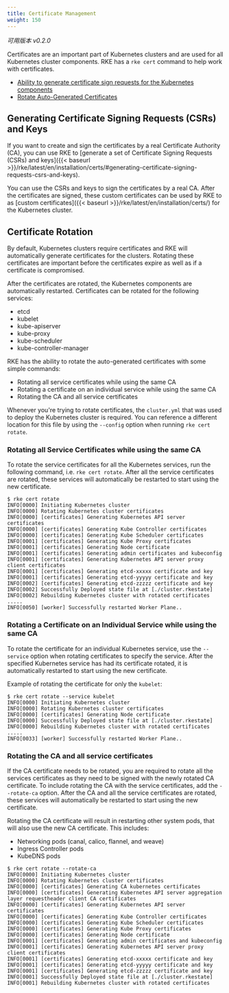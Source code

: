 ```yaml
---
title: Certificate Management
weight: 150
---
```


_可用版本 v0.2.0_

Certificates are an important part of Kubernetes clusters and are used for all Kubernetes cluster components. RKE has a `rke cert` command to help work with certificates.

* [Ability to generate certificate sign requests for the Kubernetes components](#generating-certificate-signing-requests-csrs-and-keys)
* [Rotate Auto-Generated Certificates](#certificate-rotation)

## Generating Certificate Signing Requests (CSRs) and Keys

If you want to create and sign the certificates by a real Certificate Authority (CA), you can use RKE to [generate a set of Certificate Signing Requests (CSRs) and keys]({{< baseurl >}}/rke/latest/en/installation/certs/#generating-certificate-signing-requests-csrs-and-keys).

You can use the CSRs and keys to sign the certificates by a real CA. After the certificates are signed, these custom certificates can be used by RKE to as [custom certificates]({{< baseurl >}}/rke/latest/en/installation/certs/) for the Kubernetes cluster.

## Certificate Rotation

By default, Kubernetes clusters require certificates and RKE will automatically generate certificates for the clusters. Rotating these certificates are important before the certificates expire as well as if a certificate is compromised.

After the certificates are rotated, the Kubernetes components are automatically restarted. Certificates can be rotated for the following services:

- etcd
- kubelet
- kube-apiserver
- kube-proxy
- kube-scheduler
- kube-controller-manager

RKE has the ability to rotate the auto-generated certificates with some simple commands:

* Rotating all service certificates while using the same CA
* Rotating a certificate on an individual service while using the same CA
* Rotating the CA and all service certificates

Whenever you're trying to rotate certificates, the `cluster.yml` that was used to deploy the Kubernetes cluster is required. You can reference a different location for this file by using the `--config` option when running `rke cert rotate`.

### Rotating all Service Certificates while using the same CA

To rotate the service certificates for all the Kubernetes services, run the following command, i.e. `rke cert rotate`. After all the service certificates are rotated, these services will automatically be restarted to start using the new certificate.

```
$ rke cert rotate
INFO[0000] Initiating Kubernetes cluster                
INFO[0000] Rotating Kubernetes cluster certificates     
INFO[0000] [certificates] Generating Kubernetes API server certificates
INFO[0000] [certificates] Generating Kube Controller certificates
INFO[0000] [certificates] Generating Kube Scheduler certificates
INFO[0001] [certificates] Generating Kube Proxy certificates
INFO[0001] [certificates] Generating Node certificate   
INFO[0001] [certificates] Generating admin certificates and kubeconfig
INFO[0001] [certificates] Generating Kubernetes API server proxy client certificates
INFO[0001] [certificates] Generating etcd-xxxxx certificate and key
INFO[0001] [certificates] Generating etcd-yyyyy certificate and key
INFO[0002] [certificates] Generating etcd-zzzzz certificate and key
INFO[0002] Successfully Deployed state file at [./cluster.rkestate]
INFO[0002] Rebuilding Kubernetes cluster with rotated certificates
.....
INFO[0050] [worker] Successfully restarted Worker Plane..
```

### Rotating a Certificate on an Individual Service while using the same CA

To rotate the certificate for an individual Kubernetes service, use the `--service` option when rotating certificates to specify the service. After the specified Kubernetes service has had its certificate rotated, it is automatically restarted to start using the new certificate.

Example of rotating the certificate for only the `kubelet`:

```
$ rke cert rotate --service kubelet
INFO[0000] Initiating Kubernetes cluster                
INFO[0000] Rotating Kubernetes cluster certificates     
INFO[0000] [certificates] Generating Node certificate   
INFO[0000] Successfully Deployed state file at [./cluster.rkestate]
INFO[0000] Rebuilding Kubernetes cluster with rotated certificates
.....
INFO[0033] [worker] Successfully restarted Worker Plane..
```

### Rotating the CA and all service certificates

If the CA certificate needs to be rotated, you are required to rotate all the services certificates as they need to be signed with the newly rotated CA certificate. To include rotating the CA with the service certificates, add the `--rotate-ca` option. After the CA and all the service certificates are rotated, these services will automatically be restarted to start using the new certificate.

Rotating the CA certificate will result in restarting other system pods, that will also use the new CA certificate. This includes:

- Networking pods (canal, calico, flannel, and weave)
- Ingress Controller pods
- KubeDNS pods

```
$ rke cert rotate --rotate-ca      
INFO[0000] Initiating Kubernetes cluster                
INFO[0000] Rotating Kubernetes cluster certificates     
INFO[0000] [certificates] Generating CA kubernetes certificates
INFO[0000] [certificates] Generating Kubernetes API server aggregation layer requestheader client CA certificates
INFO[0000] [certificates] Generating Kubernetes API server certificates
INFO[0000] [certificates] Generating Kube Controller certificates
INFO[0000] [certificates] Generating Kube Scheduler certificates
INFO[0000] [certificates] Generating Kube Proxy certificates
INFO[0000] [certificates] Generating Node certificate   
INFO[0001] [certificates] Generating admin certificates and kubeconfig
INFO[0001] [certificates] Generating Kubernetes API server proxy client certificates
INFO[0001] [certificates] Generating etcd-xxxxx certificate and key
INFO[0001] [certificates] Generating etcd-yyyyy certificate and key
INFO[0001] [certificates] Generating etcd-zzzzz certificate and key
INFO[0001] Successfully Deployed state file at [./cluster.rkestate]
INFO[0001] Rebuilding Kubernetes cluster with rotated certificates
```
